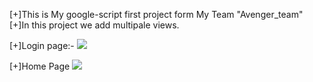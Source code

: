 [+]This is My google-script first project form My Team "Avenger_team"
[+]In this project we add multipale views.

[+]Login page:-
![](cv.jpeg)

[+]Home Page
![](cv.jpg)
